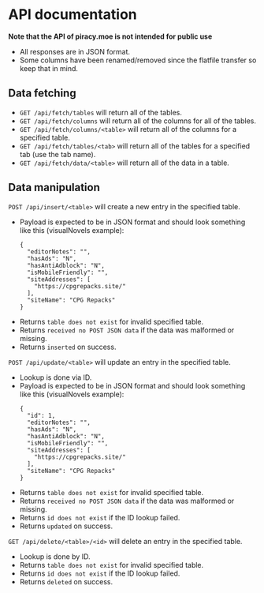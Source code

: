 # API documentation
**Note that the API of piracy.moe is not intended for public use**

- All responses are in JSON format.
- Some columns have been renamed/removed since the flatfile transfer so keep that in mind.

## Data fetching

- `GET /api/fetch/tables` will return all of the tables.
- `GET /api/fetch/columns` will return all of the columns for all of the tables.
- `GET /api/fetch/columns/<table>` will return all of the columns for a specified table.
- `GET /api/fetch/tables/<tab>` will return all of the tables for a specified tab (use the tab name).
- `GET /api/fetch/data/<table>` will return all of the data in a table.

## Data manipulation

`POST /api/insert/<table>` will create a new entry in the specified table.

- Payload is expected to be in JSON format and should look something like this (visualNovels example):
  ```
  {
    "editorNotes": "",
    "hasAds": "N",
    "hasAntiAdblock": "N",
    "isMobileFriendly": "",
    "siteAddresses": [
      "https://cpgrepacks.site/"
    ],
    "siteName": "CPG Repacks"
  }
  ```
- Returns `table does not exist` for invalid specified table.
- Returns `received no POST JSON data` if the data was malformed or missing.
- Returns `inserted` on success.

`POST /api/update/<table>` will update an entry in the specified table.

- Lookup is done via ID.
- Payload is expected to be in JSON format and should look something like this (visualNovels example):
  ```
  {
    "id": 1,
    "editorNotes": "",
    "hasAds": "N",
    "hasAntiAdblock": "N",
    "isMobileFriendly": "",
    "siteAddresses": [
      "https://cpgrepacks.site/"
    ],
    "siteName": "CPG Repacks"
  }
  ```
- Returns `table does not exist` for invalid specified table.
- Returns `received no POST JSON data` if the data was malformed or missing.
- Returns `id does not exist` if the ID lookup failed.
- Returns `updated` on success.

`GET /api/delete/<table>/<id>` will delete an entry in the specified table.

- Lookup is done by ID.
- Returns `table does not exist` for invalid specified table.
- Returns `id does not exist` if the ID lookup failed.
- Returns `deleted` on success.